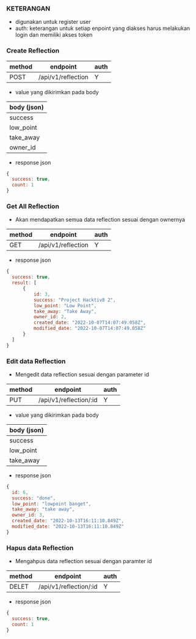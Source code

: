 ### KETERANGAN
- digunakan untuk register user
- auth: keterangan untuk setiap enpoint yang diakses harus melakukan login dan memiliki akses token


### Create Reflection
| method | endpoint                 | auth |
| ------ | ------------------------ | ---- |
| POST   | /api/v1/reflection       | Y    |

- value yang dikirimkan pada body

| body (json) |
| ----------- |
| success     |
| low_point   |
| take_away   |
| owner_id    |

- response json

```js
{
  success: true,
  count: 1
}
```

### Get All Reflection
- Akan mendapatkan semua data reflection sesuai dengan ownernya

| method | endpoint                 | auth |
| ------ | ------------------------ | ---- |
| GET   | /api/v1/reflection        | Y    |

- response json

```js
{
  success: true,
  result: [
      {
          id: 3,
          success: "Project Hacktiv8 2",
          low_point: "Low Point",
          take_away: "Take Away",
          owner_id: 2,
          created_date: "2022-10-07T14:07:49.058Z",
          modified_date: "2022-10-07T14:07:49.058Z"
      }
  ]
}
```

### Edit data Reflection
- Mengedit data reflection sesuai dengan parameter id

| method | endpoint                 | auth |
| ------ | ------------------------ | ---- |
| PUT    | /api/v1/reflection/:id   | Y    |

- value yang dikirimkan pada body

| body (json) |
| ----------- |
| success     |
| low_point   |
| take_away   |

- response json

```js
{
  id: 6,
  success: "done",
  low_point: "lowpoint banget",
  take_away: "take away",
  owner_id: 3,
  created_date: "2022-10-13T16:11:10.849Z",
  modified_date: "2022-10-13T16:11:10.849Z"
}
```

### Hapus data Reflection
- Mengahpus data reflection sesuai dengan paramter id

| method | endpoint                 | auth |
| ------ | ------------------------ | ---- |
| DELET  | /api/v1/reflection/:id   | Y    |

- response json

```js
{
  success: true,
  count: 1
}
```